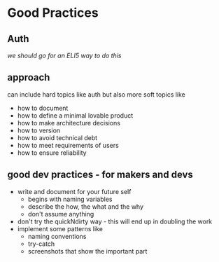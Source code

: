 # Good Practices

## Auth

_we should go for an ELI5 way to do this_

## approach

can include hard topics like auth but also more soft topics like
* how to document
* how to define a minimal lovable product
* how to make architecture decisions
* how to version
* how to avoid technical debt
* how to meet requirements of users
* how to ensure reliability

## good dev practices - for makers and devs

* write and document for your future self
  * begins with naming variables
  * describe the how, the what and the why
  * don't assume anything
* don't try the quickNdirty way - this will end up in doubling the work
* implement some patterns like
  * naming conventions
  * try-catch
  * screenshots that show the important part
